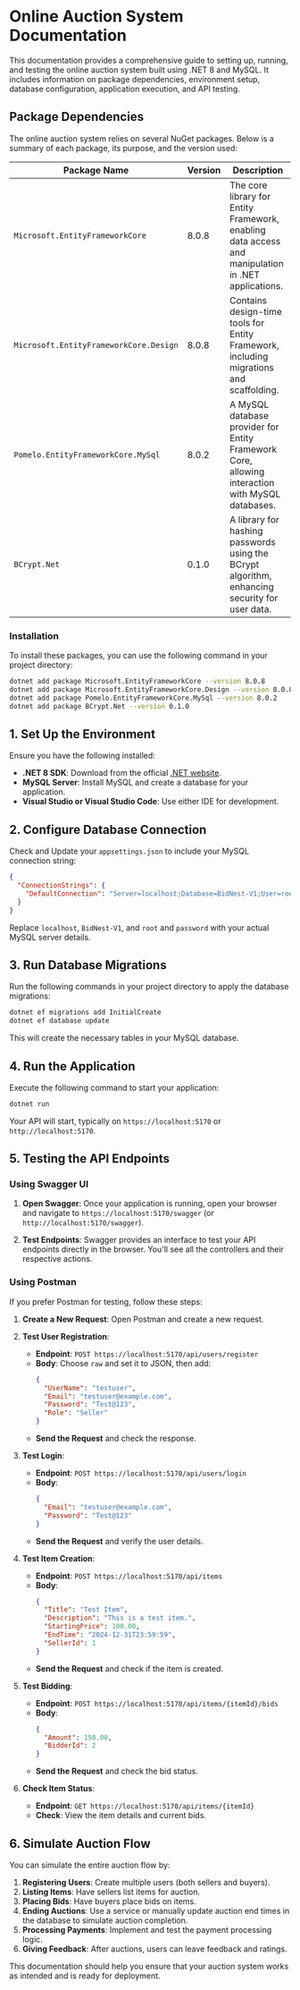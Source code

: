# Online Auction System Documentation

This documentation provides a comprehensive guide to setting up, running, and testing the online auction system built using .NET 8 and MySQL. It includes information on package dependencies, environment setup, database configuration, application execution, and API testing.

## Package Dependencies

The online auction system relies on several NuGet packages. Below is a summary of each package, its purpose, and the version used:

| Package Name                          | Version  | Description                                                                                     |
|---------------------------------------|----------|-------------------------------------------------------------------------------------------------|
| `Microsoft.EntityFrameworkCore`       | 8.0.8   | The core library for Entity Framework, enabling data access and manipulation in .NET applications. |
| `Microsoft.EntityFrameworkCore.Design`| 8.0.8   | Contains design-time tools for Entity Framework, including migrations and scaffolding.         |
| `Pomelo.EntityFrameworkCore.MySql`   | 8.0.2   | A MySQL database provider for Entity Framework Core, allowing interaction with MySQL databases. |
| `BCrypt.Net`                          | 0.1.0   | A library for hashing passwords using the BCrypt algorithm, enhancing security for user data.  |


### Installation

To install these packages, you can use the following command in your project directory:

```bash
dotnet add package Microsoft.EntityFrameworkCore --version 8.0.8
dotnet add package Microsoft.EntityFrameworkCore.Design --version 8.0.8
dotnet add package Pomelo.EntityFrameworkCore.MySql --version 8.0.2
dotnet add package BCrypt.Net --version 0.1.0
```

## 1. Set Up the Environment

Ensure you have the following installed:

- **.NET 8 SDK**: Download from the official [.NET website](https://dotnet.microsoft.com/download).
- **MySQL Server**: Install MySQL and create a database for your application.
- **Visual Studio or Visual Studio Code**: Use either IDE for development.

## 2. Configure Database Connection

Check and Update your `appsettings.json` to include your MySQL connection string:

```json
{
  "ConnectionStrings": {
    "DefaultConnection": "Server=localhost;Database=BidNest-V1;User=root;Password=;"
  }
}
```

Replace `localhost`, `BidNest-V1`, and `root` and `password` with your actual MySQL server details.

## 3. Run Database Migrations

Run the following commands in your project directory to apply the database migrations:

```bash
dotnet ef migrations add InitialCreate
dotnet ef database update
```

This will create the necessary tables in your MySQL database.

## 4. Run the Application

Execute the following command to start your application:

```bash
dotnet run
```

Your API will start, typically on `https://localhost:5170` or `http://localhost:5170`.

## 5. Testing the API Endpoints

### Using Swagger UI

1. **Open Swagger**: Once your application is running, open your browser and navigate to `https://localhost:5170/swagger` (or `http://localhost:5170/swagger`).
   
2. **Test Endpoints**: Swagger provides an interface to test your API endpoints directly in the browser. You'll see all the controllers and their respective actions.

### Using Postman

If you prefer Postman for testing, follow these steps:

1. **Create a New Request**: Open Postman and create a new request.
   
2. **Test User Registration**:
   - **Endpoint**: `POST https://localhost:5170/api/users/register`
   - **Body**: Choose `raw` and set it to JSON, then add:
     ```json
     {
       "UserName": "testuser",
       "Email": "testuser@example.com",
       "Password": "Test@123",
       "Role": "Seller"
     }
     ```
   - **Send the Request** and check the response.

3. **Test Login**:
   - **Endpoint**: `POST https://localhost:5170/api/users/login`
   - **Body**: 
     ```json
     {
       "Email": "testuser@example.com",
       "Password": "Test@123"
     }
     ```
   - **Send the Request** and verify the user details.

4. **Test Item Creation**:
   - **Endpoint**: `POST https://localhost:5170/api/items`
   - **Body**:
     ```json
     {
       "Title": "Test Item",
       "Description": "This is a test item.",
       "StartingPrice": 100.00,
       "EndTime": "2024-12-31T23:59:59",
       "SellerId": 1
     }
     ```
   - **Send the Request** and check if the item is created.

5. **Test Bidding**:
   - **Endpoint**: `POST https://localhost:5170/api/items/{itemId}/bids`
   - **Body**:
     ```json
     {
       "Amount": 150.00,
       "BidderId": 2
     }
     ```
   - **Send the Request** and check the bid status.

6. **Check Item Status**:
   - **Endpoint**: `GET https://localhost:5170/api/items/{itemId}`
   - **Check**: View the item details and current bids.

## 6. Simulate Auction Flow

You can simulate the entire auction flow by:

1. **Registering Users**: Create multiple users (both sellers and buyers).
2. **Listing Items**: Have sellers list items for auction.
3. **Placing Bids**: Have buyers place bids on items.
4. **Ending Auctions**: Use a service or manually update auction end times in the database to simulate auction completion.
5. **Processing Payments**: Implement and test the payment processing logic.
6. **Giving Feedback**: After auctions, users can leave feedback and ratings.


This documentation should help you ensure that your auction system works as intended and is ready for deployment.
